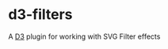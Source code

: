 d3-filters
==========

A [D3][D3] plugin for working with SVG Filter effects

[D3]: http://d3js.org
